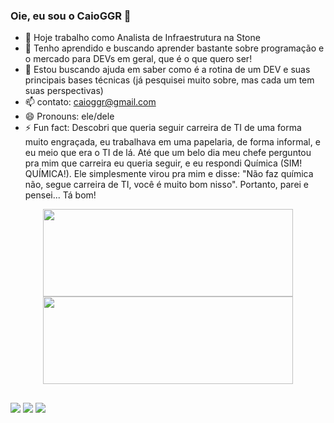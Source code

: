 ### Oie, eu sou o CaioGGR 👋


- 🔭 Hoje trabalho como Analista de Infraestrutura na Stone
- 🌱 Tenho aprendido e buscando aprender bastante sobre programação e o mercado para DEVs em geral, que é o que quero ser!
- 🤔 Estou buscando ajuda em saber como é a rotina de um DEV e suas principais bases técnicas (já pesquisei muito sobre, mas cada um tem suas perspectivas)
- 📫 contato: caioggr@gmail.com
- 😄 Pronouns: ele/dele
- ⚡ Fun fact: Descobri que queria seguir carreira de TI de uma forma muito engraçada, eu trabalhava em uma papelaria, de forma informal, e eu meio que era o TI de lá. Até que um belo dia meu chefe perguntou pra mim que carreira eu queria seguir, e eu respondi Química (SIM! QUÍMICA!). Ele simplesmente virou pra mim e disse: "Não faz química não, segue carreira de TI, você é muito bom nisso". Portanto, parei e pensei... Tá bom!

<div align="center">
  <a href="https://github.com/CaioGGR">
  <img height="140em" width="400" src="https://github-readme-stats.vercel.app/api?username=CaioGGR&show_icons=true&theme=dark&include_all_commits=true&count_private=true"/>
  <img height="140em" width="400" src="https://github-readme-stats.vercel.app/api/top-langs/?username=CaioGGR&layout=compact&langs_count=7&theme=dark"/>
</div>

  ##
  
  <div> 
  <a href="https://www.instagram.com/caiogabrielgr/" target="_blank"><img src="https://img.shields.io/badge/-Instagram-%23E4405F?style=for-the-badge&logo=instagram&logoColor=white" target="_blank"></a>
  <a href = "mailto:caioggr@gmail.com"><img src="https://img.shields.io/badge/-Gmail-%23333?style=for-the-badge&logo=gmail&logoColor=white" target="_blank"></a>
  <a href="https://www.linkedin.com/in/caio-ribeiro-2135b0190/" target="_blank"><img src="https://img.shields.io/badge/-LinkedIn-%230077B5?style=for-the-badge&logo=linkedin&logoColor=white" target="_blank"></a> 
</div>
